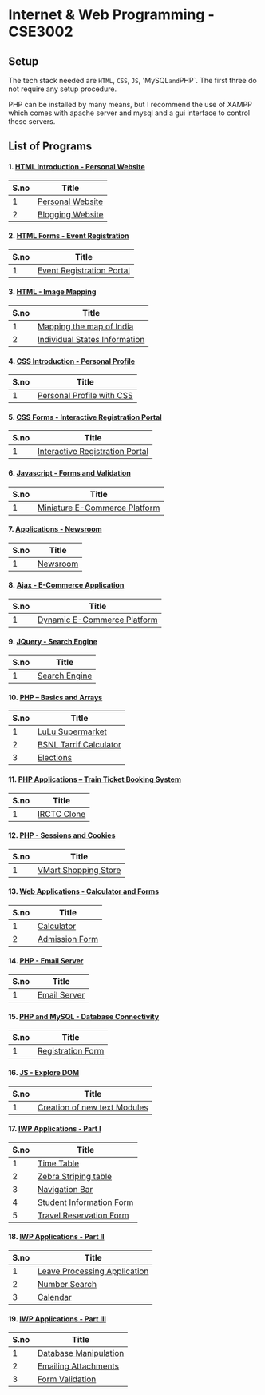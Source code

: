 # Internet & Web Programming - CSE3002

## Setup

The tech stack needed are `HTML`, `CSS`, `JS`, 'MySQL` and `PHP`. The first three do not require any setup procedure.

PHP can be installed by many means, but I recommend the use of XAMPP which comes with apache server and mysql and a gui interface to control these servers.


## List of Programs

#### 1. [HTML Introduction - Personal Website](./Personal_Website_Lab_1)

| S.no | Title |
| ---- | --------------------- |
| 1 | [Personal Website](./Personal_Website_Lab_1/Home.html) |
| 2 | [Blogging Website](./Personal_Website_Lab_1/Blog.html) |


#### 2. [HTML Forms - Event Registration](./Event_Registration_Lab_2)

| S.no | Title |
| ---- | --------------------- |
| 1 | [Event Registration Portal](./Event_Registration_Lab_2/Home.html) |


#### 3. [HTML - Image Mapping](./Image_Mapping_Lab_3)

| S.no | Title |
| ---- | --------------------- |
| 1 | [Mapping the map of India](./Image_Mapping_Lab_3/Home.html) |
| 2 | [Individual States Information](./Image_Mapping_Lab_3/States/) |


#### 4. [CSS Introduction - Personal Profile](./Personal_Profile_Lab_4)

| S.no | Title |
| ---- | --------------------- |
| 1 | [Personal Profile with CSS](./Personal_Profile_Lab_4/Home.html) |


#### 5. [CSS Forms - Interactive Registration Portal](./Registration_Portal_Lab_5)

| S.no | Title |
| ---- | --------------------- |
| 1 | [Interactive Registration Portal](./Registration_Portal_Lab_5/home.html) |


#### 6. [Javascript - Forms and Validation](./Form_Validation_Lab_6)

| S.no | Title |
| ---- | --------------------- |
| 1 | [Miniature E-Commerce Platform](./Form_Validation_Lab_6/home.html) |


#### 7. [Applications - Newsroom](./News_Post_Lab_7)

| S.no | Title |
| ---- | --------------------- |
| 1 | [Newsroom](./News_Post_Lab_7/home.html) |


#### 8. [Ajax - E-Commerce Application](./Dynamic_Ecommerce_Lab_8)

| S.no | Title |
| ---- | --------------------- |
| 1 | [Dynamic E-Commerce Platform](./Dynamic_Ecommerce_Lab_8/home.html) |


#### 9. [JQuery - Search Engine](./Search_Engine_Lab_9)

| S.no | Title |
| ---- | --------------------- |
| 1 | [Search Engine](./Search_Engine_Lab_9/home.html) |


#### 10. [PHP – Basics and Arrays](./PHP_Basics_Lab_10)

| S.no | Title |
| ---- | --------------------- |
| 1 | [LuLu Supermarket](./PHP_Basics_Lab_10/Supermarket.php) |
| 2 | [BSNL Tarrif Calculator](./PHP_Basics_Lab_10/tarrif_calculator.php) |
| 3 | [Elections](./PHP_Basics_Lab_10/elections.php) |


#### 11. [PHP Applications – Train Ticket Booking System](./Train_Ticket_Booking_Lab_11)

| S.no | Title |
| ---- | --------------------- |
| 1 | [IRCTC Clone](./Train_Ticket_Booking_Lab_11/home.html) |


#### 12. [PHP - Sessions and Cookies](./Shooping_Cart_Lab_12)

| S.no | Title |
| ---- | --------------------- |
| 1 | [VMart Shopping Store](./Shooping_Cart_Lab_12/home.html) |


#### 13. [Web Applications - Calculator and Forms](./Forms_and_Calculator_Lab_13)

| S.no | Title |
| ---- | --------------------- |
| 1 | [Calculator](./Forms_and_Calculator_Lab_13/Calculator/home.php) |
| 2 | [Admission Form](./Forms_and_Calculator_Lab_13/Admission/home.html) |


#### 14. [PHP - Email Server](./Email_Lab_14)

| S.no | Title |
| ---- | --------------------- |
| 1 | [Email Server](./Email_Lab_14/) |


#### 15. [PHP and MySQL - Database Connectivity](./Database_Connectivity_Lab_15)

| S.no | Title |
| ---- | --------------------- |
| 1 | [Registration Form](./Database_Connectivity_Lab_15/) |


#### 16. [JS - Explore DOM](./DOM_Lab_16)

| S.no | Title |
| ---- | --------------------- |
| 1 | [Creation of new text Modules](./DOM_Lab_16/) |


#### 17. [IWP Applications - Part I](./Applications_P1_Lab_17)

| S.no | Title |
| ---- | --------------------- |
| 1 | [Time Table](./Applications_P1_Lab_17/time_table) |
| 2 | [Zebra Striping table](./Applications_P1_Lab_17/zebra_table) |
| 3 | [Navigation Bar](./Applications_P1_Lab_17/nav_bar) |
| 4 | [Student Information Form](./Applications_P1_Lab_17/student_form) |
| 5 | [Travel Reservation Form](./Applications_P1_Lab_17/travel_reservation) |


#### 18. [IWP Applications - Part II](./Applications_P2_Lab_18)

| S.no | Title |
| ---- | --------------------- |
| 1 | [Leave Processing Application](./Applications_P2_Lab_18/leave_processing) |
| 2 | [Number Search](./Applications_P2_Lab_18/number_search) |
| 3 | [Calendar](./Applications_P2_Lab_18/calendar) |


#### 19. [IWP Applications - Part III](./Applications_P3_Lab_19)

| S.no | Title |
| ---- | --------------------- |
| 1 | [Database Manipulation](./Applications_P3_Lab_19/database) |
| 2 | [Emailing Attachments](./Applications_P3_Lab_19/email_attachment) |
| 3 | [Form Validation](./Applications_P3_Lab_19/form_validation) |
